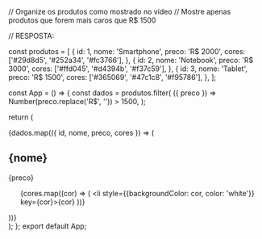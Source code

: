 // Organize os produtos como mostrado no vídeo
// Mostre apenas produtos que forem mais caros que R$ 1500

// RESPOSTA:

const produtos = [
  {
    id: 1,
    nome: 'Smartphone',
    preco: 'R$ 2000',
    cores: ['#29d8d5', '#252a34', '#fc3766'],
  },
  {
    id: 2,
    nome: 'Notebook',
    preco: 'R$ 3000',
    cores: ['#ffd045', '#d4394b', '#f37c59'],
  },
  {
    id: 3,
    nome: 'Tablet',
    preco: 'R$ 1500',
    cores: ['#365069', '#47c1c8', '#f95786'],
  },
];

const App = () => {
  const dados = produtos.filter(
    ({ preco }) => Number(preco.replace('R$', '')) > 1500,
  );

  return (
    <section>
      {dados.map(({ id, nome, preco, cores }) => (
        <div key={id}>
          <h1>{nome}</h1>
          <p>{preco}</p>
          <ul>
            {cores.map((cor) => (
              <li style={{backgroundColor: cor, color: 'white'}} key={cor}>{cor}</li>
            ))}
          </ul>
        </div>
      ))}
    </section>
  );
};
export default App;